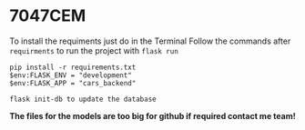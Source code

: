 # 7047CEM
To install the requiments just do in the Terminal
Follow the commands after `requirments` to run the project with 
`flask run`
```
pip install -r requirements.txt
$env:FLASK_ENV = "development" 
$env:FLASK_APP = "cars_backend"

flask init-db to update the database
```
**The files for the models are too big for github if required contact me team!**
